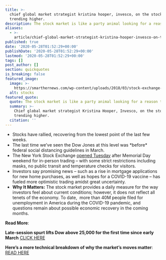 ```yaml
---
title: >-
  chief global market strategist kristina hooper, invesco, on the stock market
  trending higher.
description: The stock market is like a party animal looking for a reason to celebrate.
aliases:
  - >-
    article/chief-global-market-strategist-kristina-hooper-invesco-on-the-stock-market-trending-higher/
published: true
date: '2020-05-28T01:52:29+00:00'
publishDate: '2020-05-28T01:52:29+00:00'
lastmod: '2020-05-28T01:52:29+00:00'
tags: []
post_author: []
section: quickquotes
is_breaking: false
featured_image:
  image: >-
    https://smarthernews.com/wp-content/uploads/2018/03/stock-exchange-738671_1280.jpg
  alt: stocks
featured_quote:
  quote: The stock market is like a party animal looking for a reason to celebrate.
  summary: >-
    Chief global market strategist Kristina Hooper, Invesco, on the stock market
    trending higher.
  citation: ''
---
```

*   Stocks have rallied, recovering from the lowest point of the last few weeks.
*   The last time we’ve seen the Dow Jones at this level was \*before\* federal social distancing guidelines in March.
*   The New York Stock Exchange [opened Tuesday](\"https://gothamist.com/news/nyse-partially-reopens-prohibition-mass-transit\") after Memorial Day weekend for in-person trading – with some strict restrictions including masks, no public transit and temperature checks for visitors.
*   Investors say promising news – such as a rise in mortgage applications for new home purchases, as well as hopes for a COVID-19 vaccine – has fueled more optimistic trading amidst great uncertainty.
*   **Why It Matters:** The stock market provides a daily measure for the way investors feel about current conditions; however, it does not reflect all tenets of the economy. To date,  more than 40M people filed for unemployment in America during the COVID-19 pandemic, and questions remain about possible economic recovery in the coming months.

**Read More**:

**Late-session spurt lifts Dow above 25,000 for the first time since early March** [CLICK HERE](\"https://www.washingtonpost.com/business/2020/05/27/stocks-rise-investors-seize-virus-treatments-economys-reopening/\")

**Here’s a more technical breakdown of why the market’s moves matter**: [READ HERE](\"https://www.marketwatch.com/story/the-dow-is-on-the-verge-of-crossing-an-important-line-in-the-sand-that-may-signal-that-a-record-high-is-next-2020-05-27?mod=home-page\")